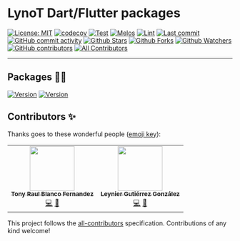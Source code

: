 # LynoT Dart/Flutter packages

[![License: MIT](https://img.shields.io/badge/License-MIT-green.svg?label=license)](https://opensource.org/licenses/MIT)
[![codecov](https://codecov.io/gh/lynotofficial/lynot-dart-flutter/branch/main/graph/badge.svg?token=RTBS8EX4GQ)](https://codecov.io/gh/lynotofficial/lynot-dart-flutter)
[![Test](https://github.com/lynotofficial/lynot-dart-flutter/actions/workflows/test.yml/badge.svg)](https://github.com/lynotofficial/lynot-dart-flutter/actions/workflows/test.yml)
[![Melos](https://img.shields.io/badge/maintained%20with-melos-f700ff.svg?style=flat-square)](https://github.com/invertase/melos) [![Lint](https://img.shields.io/badge/style-lint-4BC0F.svg)](https://pub.dev/packages/lint)
[![Last commit](https://img.shields.io/github/last-commit/lynotofficial/lynot-dart-flutter.svg?style=flat)](https://github.com/lynotofficial/lynot-dart-flutter/commits)
[![GitHub commit activity](https://img.shields.io/github/commit-activity/m/lynotofficial/lynot-dart-flutter)](https://github.com/lynotofficial/lynot-dart-flutter/commits)
[![Github Stars](https://img.shields.io/github/stars/lynotofficial/lynot-dart-flutter?style=flat&logo=github)](https://github.com/lynotofficial/lynot-dart-flutter/stargazers)
[![Github Forks](https://img.shields.io/github/forks/lynotofficial/lynot-dart-flutter?style=flat&logo=github)](https://github.com/lynotofficial/lynot-dart-flutter/network/members)
[![Github Watchers](https://img.shields.io/github/watchers/lynotofficial/lynot-dart-flutter?style=flat&logo=github)](https://github.com/lynotofficial/lynot-dart-flutter)
[![GitHub contributors](https://img.shields.io/github/contributors/lynotofficial/lynot-dart-flutter?label=code%20contributors)](https://github.com/lynotofficial/lynot-dart-flutter/graphs/contributors)<!-- ALL-CONTRIBUTORS-BADGE:START - Do not remove or modify this section -->
[![All Contributors](https://img.shields.io/badge/all_contributors-2-orange.svg?style=flat-square)](#contributors-)
<!-- ALL-CONTRIBUTORS-BADGE:END -->

---

## Packages 🚀💙

[![Version](https://img.shields.io/pub/v/lyform?label=LyForm)](https://pub.dev/packages/lyform)
[![Version](https://img.shields.io/pub/v/flutter_lyform?label=Flutter%20LyForm)](https://pub.dev/packages/flutter_lyform)

## Contributors ✨

Thanks goes to these wonderful people ([emoji key](https://allcontributors.org/docs/en/emoji-key)):

<!-- ALL-CONTRIBUTORS-LIST:START - Do not remove or modify this section -->
<!-- prettier-ignore-start -->
<!-- markdownlint-disable -->
<table>
  <tr>
    <td align="center"><a href="https://github.com/70nybl4nc0"><img src="https://avatars.githubusercontent.com/u/34517439?v=4?s=100" width="100px;" alt=""/><br /><sub><b>Tony Raul Blanco Fernandez</b></sub></a><br /><a href="https://github.com/lynotofficial/lynot-dart-flutter/commits?author=70nybl4nc0" title="Code">💻</a> <a href="#maintenance-70nybl4nc0" title="Maintenance">🚧</a></td>
    <td align="center"><a href="http://leynier.github.io"><img src="https://avatars.githubusercontent.com/u/36774373?v=4?s=100" width="100px;" alt=""/><br /><sub><b>Leynier Gutiérrez González</b></sub></a><br /><a href="https://github.com/lynotofficial/lynot-dart-flutter/commits?author=leynier" title="Code">💻</a> <a href="https://github.com/lynotofficial/lynot-dart-flutter/commits?author=leynier" title="Documentation">📖</a></td>
  </tr>
</table>

<!-- markdownlint-restore -->
<!-- prettier-ignore-end -->

<!-- ALL-CONTRIBUTORS-LIST:END -->

This project follows the [all-contributors](https://github.com/all-contributors/all-contributors) specification. Contributions of any kind welcome!
